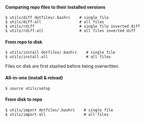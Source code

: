 #### Comparing repo files to their installed versions

```
$ utils/diff dotfiles/.bashrc    # single file
$ utils/diff-all                 # all files
$ utils/rdiff                    # single file inverted diff
$ utils/rdiff-all                # all files inverted diff
```

#### From repo to disk

```
$ utils/install dotfiles/.bashrc    # single file
$ utils/install-all                 # all files
```

Files on disk are first stashed before being overwritten.

#### All-in-one (install & reload)

```
$ source utils/setup
```

#### From disk to repo

```
$ utils/import dotfiles/.bashrc    # single file
$ utils/import-all                 # all files
```
